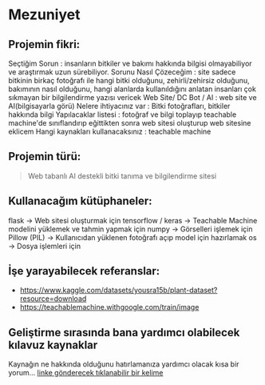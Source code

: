 # Mezuniyet
## Projemin fikri:

Seçtiğim Sorun : insanların bitkiler ve bakımı hakkında bilgisi olmayabiliyor ve araştırmak uzun sürebiliyor.
Sorunu Nasıl Çözeceğim : site sadece bitkinin birkaç fotoğrafı ile hangi bitki olduğunu, zehirli/zehirsiz olduğunu, bakımının nasıl olduğunu, hangi alanlarda kullanıldığını anlatan insanları çok sıkmayan bir bilgilendirme yazısı vericek
Web Site/ DC Bot / AI : web site ve AI(bilgisayarla görü)
Nelere ihtiyacınız var : Bitki fotoğrafları, bitkiler hakkında bilgi
Yapılacaklar listesi : fotoğraf ve bilgi toplayıp teachable machine'de sınıflandırıp eğittikten sonra web sitesi oluşturup web sitesine eklicem
Hangi kaynakları kullanacaksınız : teachable machine


## Projemin türü:
> Web tabanlı AI destekli bitki tanıma ve bilgilendirme sitesi

## Kullanacağım kütüphaneler:
flask → Web sitesi oluşturmak için
tensorflow / keras → Teachable Machine modelini yüklemek ve tahmin yapmak için
numpy → Görselleri işlemek için
Pillow (PIL) → Kullanıcıdan yüklenen fotoğrafı açıp model için hazırlamak
os → Dosya işlemleri için

## İşe yarayabilecek referanslar:
- https://www.kaggle.com/datasets/yousra15b/plant-dataset?resource=download
- https://teachablemachine.withgoogle.com/train/image

## Geliştirme sırasında bana yardımcı olabilecek kılavuz kaynaklar
Kaynağın ne hakkında olduğunu hatırlamanıza yardımcı olacak kısa bir yorum... [linke gönderecek tıklanabilir bir kelime](https://kaynagin_linki)
